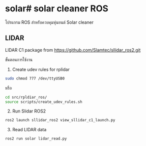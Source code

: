 # solar# solar cleaner ROS
โปรแกรม ROS สำหรับควบคุมหุ่นยนต์ Solar cleaner

## LIDAR
LIDAR C1 package from https://github.com/Slamtec/sllidar_ros2.git

ขั้นตอนการใช้งาน
1. Create udev rules for rplidar
```bash
sudo chmod 777 /dev/ttyUSB0
```
หรือ
```bash
cd src/rpldiar_ros/
source scripts/create_udev_rules.sh
```
2. Run Slidar ROS2
```bash
ros2 launch sllidar_ros2 view_sllidar_c1_launch.py
```
3. Read LIDAR data
```bash
ros2 run solar lidar_read.py
```
